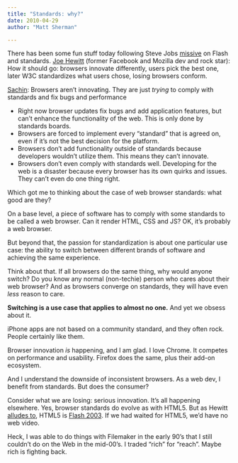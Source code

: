 ```yaml
---
title: "Standards: why?"
date: 2010-04-29
author: "Matt Sherman"

---
```


There has been some fun stuff today following Steve Jobs [missive](http://www.apple.com/hotnews/thoughts-on-flash/) on Flash and standards. [Joe Hewitt](http://twitter.com/joehewitt) (former Facebook and Mozilla dev and rock star):
How it should go: browsers innovate differently, users pick the best one, later W3C standardizes what users chose, losing browsers conform.

[Sachin](http://sachin.posterous.com/the-web-sucks):
Browsers aren’t innovating. They are just _trying_ to comply with standards and fix bugs and performance

*   Right now browser updates fix bugs and add application features, but can’t enhance the functionality of the web. This is only done by standards boards.
*   Browsers are forced to implement every “standard” that is agreed on, even if it’s not the best decision for the platform.
*   Browsers don’t add functionality outside of standards because developers wouldn’t utilize them. This means they can’t innovate.
*   Browsers don’t even comply with standards well. Developing for the web is a disaster because every browser has its own quirks and issues. They can’t even do one thing right.

Which got me to thinking about the case of web browser standards: what good are they?

On a base level, a piece of software has to comply with some standards to be called a web browser. Can it render HTML, CSS and JS? OK, it’s probably a web browser.

But beyond that, the passion for standardization is about one particular use case: the ability to switch between different brands of software and achieving the same experience.

Think about that. If all browsers do the same thing, why would anyone switch? Do you know any normal (non-techie) person who cares about their web browser? And as browsers converge on standards, they will have even _less_ reason to care.

**Switching is a use case that applies to almost no one.** And yet we obsess about it.

iPhone apps are not based on a community standard, and they often rock. People certainly like them.

Browser innovation _is_ happening, and I am glad. I love Chrome. It competes on performance and usability. Firefox does the same, plus their add-on ecosystem.

And I understand the downside of inconsistent browsers. As a web dev, I benefit from standards. But does the consumer?

Consider what we are losing: serious innovation. It’s all happening elsewhere. Yes, browser standards do evolve as with HTML5. But as Hewitt [alludes to](http://twitter.com/joehewitt/status/13097165783), HTML5 is [Flash 2003](http://en.wikipedia.org/wiki/Adobe_Flash#History_2). If we had waited for HTML5, we’d have no web video.

Heck, I was able to do things with Filemaker in the early 90’s that I still couldn’t do on the Web in the mid-00’s. I traded “rich” for “reach”. Maybe rich is fighting back.
